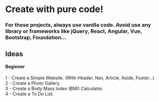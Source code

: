 # Create with pure code!

### For these projects, always use vanilla code. Avoid use any library or frameworks like jQuery, React, Angular, Vue, Bootstrap, Foundation...

## Ideas

#### Beginner
1 - Create a Simple Website. (With Header, Nav, Article, Aside, Footer...) <br>
2 - Create a Photo Gallery. <br>
3 - Create a Body Mass Index (BMI) Calculator. <br>
4 - Create a To Do List. <br>
